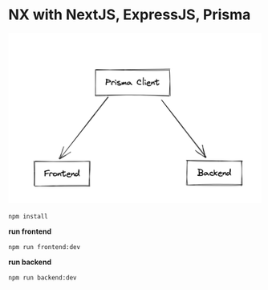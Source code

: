 # NX with NextJS, ExpressJS, Prisma

![image](diagram.png)

```
npm install
```

**run frontend**

```
npm run frontend:dev
```

**run backend**

```
npm run backend:dev
```
